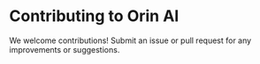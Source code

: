 # Contributing to Orin AI

We welcome contributions! Submit an issue or pull request for any improvements or suggestions.
